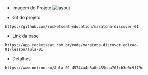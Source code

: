 # 
* Imagem do Projeto
![layout](https://user-images.githubusercontent.com/23580648/158143169-dfcd18cf-7f77-484d-b67f-848665815773.png)

* Git do projeto
```
https://github.com/rocketseat-education/maratona-discover-01
```
* Link da base
```
https://app.rocketseat.com.br/node/maratona-discover-edicao-01/lesson/aula-01
```
* Detalhes
```
https://www.notion.so/Aula-01-45744a4c8a0c455eaa70fcb3e0c9f79c
```

